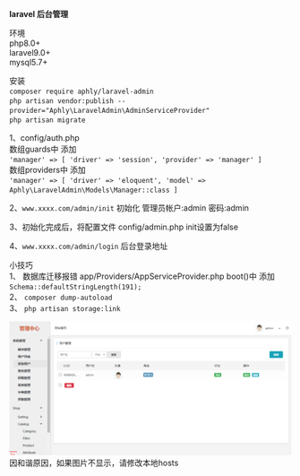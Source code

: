 **laravel 后台管理**<br>

环境<br>
php8.0+<br>
laravel9.0+<br>
mysql5.7+<br>

安装<br>
`composer require aphly/laravel-admin` <br>
`php artisan vendor:publish --provider="Aphly\LaravelAdmin\AdminServiceProvider"` <br>
`php artisan migrate` <br>

1、config/auth.php<br>
数组guards中 添加<br> 
`'manager' => [
'driver' => 'session',
'provider' => 'manager'
]`
<br>数组providers中 添加<br>
`'manager' => [
'driver' => 'eloquent',
'model' => Aphly\LaravelAdmin\Models\Manager::class
]`

2、`www.xxxx.com/admin/init` 初始化 管理员帐户:admin 密码:admin

3、初始化完成后，将配置文件 config/admin.php  init设置为false

4、`www.xxxx.com/admin/login` 后台登录地址

小技巧<br>
1、 数据库迁移报错 app/Providers/AppServiceProvider.php boot()中 添加 `Schema::defaultStringLength(191);`<br>
2、 `composer dump-autoload`<br>
3、 `php artisan storage:link`<br>

![image](https://github.com/aphly/laravel-admin/blob/main/logo.png)
因和谐原因，如果图片不显示，请修改本地hosts
